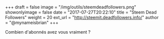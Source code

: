 +++
draft = false
image = "/img/outils/steemdeadfollowers.png"
showonlyimage = false
date = "2017-07-27T20:22:10"
title = "Steem Dead Followers"
weight = 20
ext_url = "http://steemit.deadfollowers.info/"
author = "@mynameisbrian"
+++

Combien d'abonnés avez vous vraiment ?

<!--more-->
